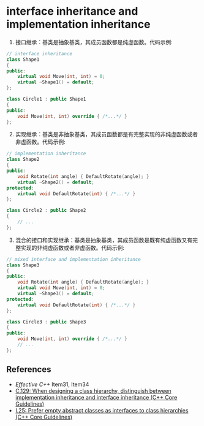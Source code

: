 # interface inheritance and implementation inheritance



1. 接口继承：基类是抽象基类，其成员函数都是纯虚函数。代码示例:

```cpp
// interface inheritance
class Shape1
{
public:
	virtual void Move(int, int) = 0;
	virtual ~Shape1() = default;
};

class Circle1 : public Shape1
{
public:
	void Move(int, int) override { /*...*/ }
};
```

2. 实现继承：基类是非抽象基类，其成员函数都是有完整实现的非纯虚函数或者非虚函数。代码示例:

```cpp
// implementation inheritance
class Shape2
{
public:
	void Rotate(int angle) { DefaultRotate(angle); }
	virtual ~Shape2() = default;
protected:
	virtual void DefaultRotate(int) { /*...*/ }
};

class Circle2 : public Shape2
{
	// ...
};
```

3. 混合的接口和实现继承：基类是抽象基类，其成员函数是既有纯虚函数又有完整实现的非纯虚函数或者非虚函数。代码示例:

```cpp
// mixed interface and implementation inheritance
class Shape3
{
public:
	void Rotate(int angle) { DefaultRotate(angle); }
	virtual void Move(int, int) = 0;
	virtual ~Shape3() = default;
protected:
	virtual void DefaultRotate(int) { /*...*/ }
};

class Circle3 : public Shape3
{
public:
	void Move(int, int) override { /*...*/ }
	// ...
};
```



## References

- *Effective C++* Item31, Item34
- [C.129: When designing a class hierarchy, distinguish between implementation inheritance and interface inheritance (C++ Core Guidelines)](http://isocpp.github.io/CppCoreGuidelines/CppCoreGuidelines#Rh-kind)
- [I.25: Prefer empty abstract classes as interfaces to class hierarchies (C++ Core Guidelines)](http://isocpp.github.io/CppCoreGuidelines/CppCoreGuidelines#Ri-abstract)

